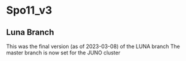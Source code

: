 # Spo11_v3

## Luna Branch

This was the final version (as of 2023-03-08) of the LUNA branch
The master branch is now set for the JUNO cluster

